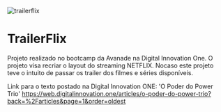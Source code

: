 ![trailerflix](https://user-images.githubusercontent.com/62730168/115941130-89cfe280-a47a-11eb-9389-2eb158438d64.png)

# TrailerFlix
Projeto realizado no bootcamp da Avanade na Digital Innovation One. O projeto visa recriar o layout do streaming NETFLIX. Nocaso este projeto teve o intuito de passar os trailer dos filmes e séries disponíveis. 

Link para o texto postado na Digital Innovation ONE: 
'O Poder do Power Trio'
https://web.digitalinnovation.one/articles/o-poder-do-power-trio?back=%2Farticles&page=1&order=oldest
